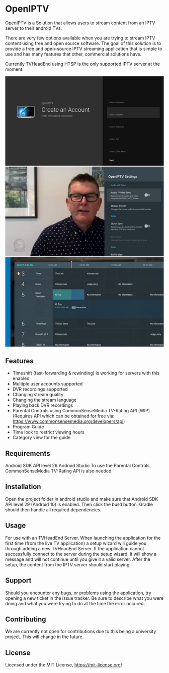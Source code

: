 # OpenIPTV
OpenIPTV is a Solution that allows users to stream content from an IPTV server
to their android TVs.

There are very few options available when you are trying to stream IPTV content
using free and open source software. The goal of this solution is to provide a
free and open-source IPTV streaming application that is simple to use and has
many features that other, commercial solutions have.

Currently TVHeadEnd using HTSP is the only supported IPTV server at the moment.

[![](Screenshots/Screenshot-1.png)](https://raw.githubusercontent.com/Wa11bang/OpenIPTV/master/Screenshots/Screenshot-1.png)
[![](Screenshots/Screenshot-2.png)](https://raw.githubusercontent.com/Wa11bang/OpenIPTV/master/Screenshots/Screenshot-2.png)
[![](Screenshots/Screenshot-3.png)](https://raw.githubusercontent.com/Wa11bang/OpenIPTV/master/Screenshots/Screenshot-3.png)

## Features

* Timeshift (fast-forwarding & rewinding) is working for servers with this enabled
* Multiple user accounts supported
* DVR recordings supported
* Changing stream quality
* Changing the stream language
* Playing back DVR recordings
* Parental Controls using CommonSenseMedia TV-Rating API (WIP) (Requires API which can be obtained for free via: https://www.commonsensemedia.org/developers/api)
* Program Guide
* Time lock to restrict viewing hours
* Category view for the guide

## Requirements

Android SDK API level 29
Android Studio
To use the Parental Controls, CommonSenseMedia TV-Rating API is also needed.

## Installation

Open the project folder in android studio and make sure that Android SDK API level 29 (Android 10) is enabled.
Then click the build button.
Gradle should then handle all required dependencies.

## Usage

For use with an TVHeadEnd Server.
When launching the application for the first time (from the live TV application) a setup wizard will guide you through adding a new TVHeadEnd Server.
If the application cannot successfully connect to the server during the setup wizard, it will show a message and will not continue until you give it a valid server.
After the setup, the content from the IPTV server should start playing

## Support

Should you encounter any bugs, or problems using the application, try opening a new ticket in the issue tracker.
Be sure to describe what you were doing and what you were trying to do at the time the error occured.

## Contributing

We are currently not open for contributions due to this being a university project.
This will change in the future.

## License

Licensed under the MIT License, https://mit-license.org/
